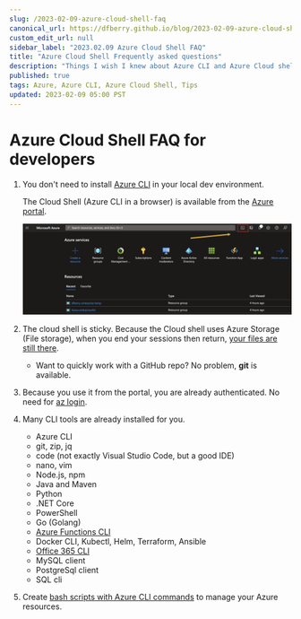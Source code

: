 ```yaml
---
slug: /2023-02-09-azure-cloud-shell-faq
canonical_url: https://dfberry.github.io/blog/2023-02-09-azure-cloud-shell-faq
custom_edit_url: null
sidebar_label: "2023.02.09 Azure Cloud Shell FAQ"
title: "Azure Cloud Shell Frequently asked questions"
description: "Things I wish I knew about Azure CLI and Azure Cloud shell"
published: true
tags: Azure, Azure CLI, Azure Cloud Shell, Tips
updated: 2023-02-09 05:00 PST
---
```


# Azure Cloud Shell FAQ for developers

1. You don't need to install [Azure CLI](https://learn.microsoft.com/en-us/cli/azure/what-is-azure-cli) in your local dev environment. 

    The Cloud Shell (Azure CLI in a browser) is available from the [Azure portal](https://portal.azure.com). 

    ![Screenshot showing Azure Cloud Shell is available from top navigation bar in Azure portal. ](./media/2023-02-09/azure-cloud-shell-button.png)


2. The cloud shell is sticky. Because the Cloud shell uses Azure Storage (File storage), when you end your sessions then return, [your files are still there](https://learn.microsoft.com/en-us/azure/cloud-shell/persisting-shell-storage). 

    * Want to quickly work with a GitHub repo? No problem, **git** is available. 


3. Because you use it from the portal, you are already authenticated. No need for [az login](https://learn.microsoft.com/cli/azure/reference-index?view=azure-cli-latest#az-login).
4. Many CLI tools are already installed for you.
    * Azure CLI
    * git, zip, jq
    * code (not exactly Visual Studio Code, but a good IDE)
    * nano, vim
    * Node.js, npm
    * Java and Maven
    * Python
    * .NET Core
    * PowerShell
    * Go (Golang)
    * [Azure Functions CLI](https://learn.microsoft.com/azure/azure-functions/functions-run-local)
    * Docker CLI, Kubectl, Helm, Terraform, Ansible
    * [Office 365 CLI](https://pnp.github.io/cli-microsoft365/)
    * MySQL client
    * PostgreSql client
    * SQL cli

5. Create [bash scripts with Azure CLI commands](https://learn.microsoft.com/azure/cloud-shell/quickstart) to manage your Azure resources.
 


